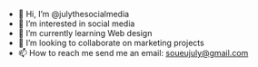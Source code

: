 - 👋 Hi, I’m @julythesocialmedia
- 👀 I’m interested in social media
- 🌱 I’m currently learning Web design
- 💞️ I’m looking to collaborate on marketing projects
- 📫 How to reach me send me an email: soueujuly@gmail.com

<!---
julythesocialmedia/julythesocialmedia is a ✨ special ✨ repository because its `README.md` (this file) appears on your GitHub profile.
You can click the Preview link to take a look at your changes.
--->
